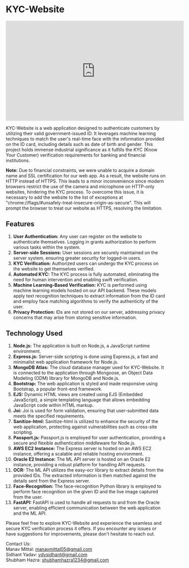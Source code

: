 # KYC-Website

<iframe width="560" height="315" src="https://www.youtube.com/embed/-1sgbui-Umc" title="YouTube video player" frameborder="0" allow="accelerometer; autoplay; clipboard-write; encrypted-media; gyroscope; picture-in-picture; web-share" allowfullscreen></iframe>

KYC-Website is a web application designed to authenticate customers by utilizing their valid government-issued ID. It leverages machine learning techniques to match the user's real-time face with the information provided on the ID card, including details such as date of birth and gender. This project holds immense industrial significance as it fulfills the KYC (Know Your Customer) verification requirements for banking and financial institutions.

**Note:** Due to financial constraints, we were unable to acquire a domain name and SSL certification for our web app. As a result, the website runs on HTTP instead of HTTPS. This leads to a minor inconvenience since modern browsers restrict the use of the camera and microphone on HTTP-only websites, hindering the KYC process. To overcome this issue, it is necessary to add the website to the list of exceptions at "chrome://flags/#unsafely-treat-insecure-origin-as-secure". This will prompt the browser to treat our website as HTTPS, resolving the limitation.

## Features

1. **User Authentication:** Any user can register on the website to authenticate themselves. Logging in grants authorization to perform various tasks within the system.
2. **Server-side Sessions:** User sessions are securely maintained on the server system, ensuring greater security for logged-in users.
3. **KYC Verification:** Authorized users can undergo the KYC process on the website to get themselves verified.
4. **Automated KYC:** The KYC process is fully automated, eliminating the need for human intervention and enabling swift verification.
5. **Machine Learning-Based Verification:** KYC is performed using machine learning models hosted on our API backend. These models apply text recognition techniques to extract information from the ID card and employ face matching algorithms to verify the authenticity of the user.
6. **Privacy Protection:** IDs are not stored on our server, addressing privacy concerns that may arise from storing sensitive information.

## Technology Used

1. **Node.js:** The application is built on Node.js, a JavaScript runtime environment.
2. **Express.js:** Server-side scripting is done using Express.js, a fast and minimalist web application framework for Node.js.
3. **MongoDB Atlas:** The cloud database manager used for KYC-Website. It is connected to the application through Mongoose, an Object Data Modeling (ODM) library for MongoDB and Node.js.
4. **Bootstrap:** The web application is styled and made responsive using Bootstrap, a popular front-end framework.
5. **EJS:** Dynamic HTML views are created using EJS (Embedded JavaScript), a simple templating language that allows embedding JavaScript code within HTML markup.
6. **Joi:** Joi is used for form validation, ensuring that user-submitted data meets the specified requirements.
7. **Sanitize-html:** Sanitize-html is utilized to enhance the security of the web application, protecting against vulnerabilities such as cross-site scripting.
8. **Passport.js:** Passport.js is employed for user authentication, providing a secure and flexible authentication middleware for Node.js.
9. **AWS EC2 Instance:** The Express server is hosted on an AWS EC2 instance, offering a scalable and reliable hosting environment.
10. **Oracle E2 Instance:** The ML API server is hosted on an Oracle E2 instance, providing a robust platform for handling API requests.
11. **OCR:** The ML API utilizes the easy-ocr library to extract details from the provided IDs. The extracted information is then matched against the details sent from the Express server.
12. **Face-Recognition:** The face-recognition Python library is employed to perform face recognition on the given ID and the live image captured from the user.
13. **FastAPI:** FastAPI is used to handle all requests to and from the Oracle server, enabling efficient communication between the web application and the ML API.

Please feel free to explore KYC-Website and experience the seamless and secure KYC verification process it offers. If you encounter any issues or have suggestions for improvements, please don't hesitate to reach out.

Contact Us: \
    Manav Mittal: manavmittal05@gmail.com \
    Sidhant Yadav: ydvsidhant@gmail.com \
    Shubham Hazra: shubhamhazra1234@gmail.com
